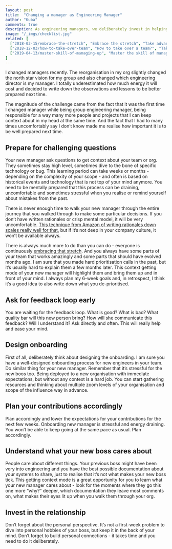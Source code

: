 ```yaml
---
layout: post
title:  "Changing a manager as Engineering Manager"
author: "Kuba"
comments: true
description: As engineering managers, we deliberately invest in helping our new team members onboard to the team through onboarding programs, checklists or buddies. How can you prepare for changing your own manager as engineering manager? Learn about the surprises and how to best prepare.
image: "/_imgs/checklist.jpg"
related: [
  ["2018-03-15/embrace-the-stretch", "Embrace the stretch", "Take advantage of opportunities, prioritize and do the most impactful work as it is the best way to iterate, learn and grow. Embrace the stretch."],
  ["2018-12-03/how-to-take-over-team", "How to take over a team?", "Taking over a team is a challenge - the cogs are spinning and you don't have context about anything and usually there is no time to slow down."],
  ["2019-04-13/master-skill-of-managing-up", "Master the skill of managing up", "Manging up is a key skill that you need to master. It will build trust with your manager and let you grow faster. Here is how to do it best."]
]
---
```

I changed managers recently. The reorganisation in my org slightly changed the north star vision for my group and also changed which engineering director is my manager. I totally underestimated how much energy it will cost and decided to write down the observations and lessons to be better prepared next time.

The magnitude of the challenge came from the fact that it was the first time I changed manager while being group engineering manager, being responsible for a way many more people and projects that I can keep context about in my head at the same time. And the fact that I had to many times uncomfortably say I don’t know made me realise how important it is to be well prepared next time.

## Prepare for challenging questions
Your new manager ask questions to get context about your team or org. They sometimes stay high level, sometimes dive to the bone of specific technology or bug. This learning period can take weeks or months - depending on the complexity of your scope - and often is based on historical events and technology that is not top of your mind anymore. You need to be mentally prepared that this process can be draining, uncomfortable and sometimes stressful when you realise or remind yourself about mistakes from the past.

There is never enough time to walk your new manager through the entire journey that you walked through to make some particular decisions. If you don’t have written rationales or crisp mental model, it will be very uncomfortable. [This technique from Amazon of writing rationales down scales really well for that](https://medium.com/@inowland/using-6-page-and-2-page-documents-to-make-organizational-decisions-3216badde909), but if it’s not deep in your company culture, it won’t be available always.

There is always much more to do than you can do - everyone is continuously [embracing that stretch](https://engineering-manager.com/2018-03-15/embrace-the-stretch). And you always have some parts of your team that works amazingly and some parts that should have evolved months ago. I am sure that you made hard prioritisation calls in the past, but it’s usually hard to explain them a few months later. This context getting mode of your new manager will highlight them and bring them up and in front of your mind. I always plan my 6-week goals and, in retrospect, I think it’s a good idea to also write down what you de-prioritised.

## Ask for feedback loop early
You are waiting for the feedback loop. What is good? What is bad? What quality bar will this new person bring? How will she communicate this feedback? Will I understand it? Ask directly and often. This will really help and ease your mind.

## Design onboarding
First of all, deliberately think about designing the onboarding. I am sure you have a well-designed onboarding process for new engineers in your team. Do similar thing for your new manager. Remember that it’s stressful for the new boos too. Being deployed to a new organisation with immediate expectations, but without any context is a hard job. You can start gathering resources and thinking about multiple zoom levels of your organisation and scope of the influence way in advance.

## Plan your contributions accordingly
Plan accordingly and lower the expectations for your contributions for the next few weeks. Onboarding new manager is stressful and energy draining. You won’t be able to keep going at the same pace as usual. Plan accordingly.

## Understand what your new boss cares about
People care about different things. Your previous boss might have been very into engineering and you have the best possible documentation about your systems to share, just to realise that it’s not what makes your new boss tick. This getting context mode is a great opportunity for you to learn what your new manager cares about - look for the moments where they go this one more “why?” deeper, which documentation they leave most comments on, what makes their eyes lit up when you walk them through your org.

## Invest in the relationship
Don’t forget about the personal perspective. It’s not a first-week problem to dive into personal hobbies of your boss, but keep it in the back of your mind. Don’t forget to build personal connections - it takes time and you need to do it deliberately.
